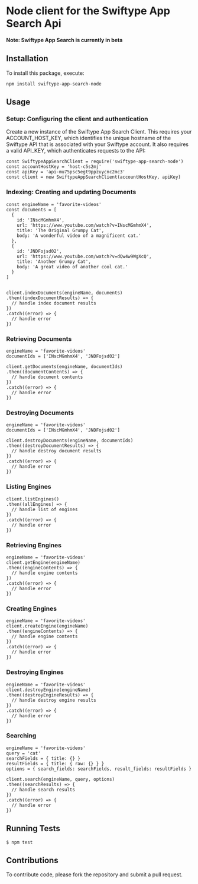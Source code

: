 # Node client for the Swiftype App Search Api

**Note: Swiftype App Search is currently in beta**

## Installation

To install this package, execute:

    npm install swiftype-app-search-node

## Usage

### Setup: Configuring the client and authentication

Create a new instance of the Swiftype App Search Client. This requires your ACCOUNT_HOST_KEY, which identifies the unique hostname of the Swiftype API that is associated with your Swiftype account. It also requires a valid API_KEY, which authenticates requests to the API:

    const SwiftypeAppSearchClient = require('swiftype-app-search-node')
    const accountHostKey = 'host-c5s2mj'
    const apiKey = 'api-mu75psc5egt9ppzuycnc2mc3'
    const client = new SwiftypeAppSearchClient(accountHostKey, apiKey)

### Indexing: Creating and updating Documents

    const engineName = 'favorite-videos'
    const documents = [
      {
        id: 'INscMGmhmX4',
        url: 'https://www.youtube.com/watch?v=INscMGmhmX4',
        title: 'The Original Grumpy Cat',
        body: 'A wonderful video of a magnificent cat.'
      },
      {
        id: 'JNDFojsd02',
        url: 'https://www.youtube.com/watch?v=dQw4w9WgXcQ',
        title: 'Another Grumpy Cat',
        body: 'A great video of another cool cat.'
      }
    ]


    client.indexDocuments(engineName, documents)
    .then((indexDocumentResults) => {
      // handle index document results
    })
    .catch((error) => {
      // handle error
    })

### Retrieving Documents

    engineName = 'favorite-videos'
    documentIds = ['INscMGmhmX4', 'JNDFojsd02']

    client.getDocuments(engineName, documentIds)
    .then((documentContents) => {
      // handle document contents
    })
    .catch((error) => {
      // handle error
    })

### Destroying Documents

    engineName = 'favorite-videos'
    documentIds = ['INscMGmhmX4', 'JNDFojsd02']

    client.destroyDocuments(engineName, documentIds)
    .then((destroyDocumentResults) => {
      // handle destroy document results
    })
    .catch((error) => {
      // handle error
    })

### Listing Engines

    client.listEngines()
    .then((allEngines) => {
      // handle list of engines
    })
    .catch((error) => {
      // handle error
    })

### Retrieving Engines

    engineName = 'favorite-videos'
    client.getEngine(engineName)
    .then((engineContents) => {
      // handle engine contents
    })
    .catch((error) => {
      // handle error
    })

### Creating Engines

    engineName = 'favorite-videos'
    client.createEngine(engineName)
    .then((engineContents) => {
      // handle engine contents
    })
    .catch((error) => {
      // handle error
    })

### Destroying Engines

    engineName = 'favorite-videos'
    client.destroyEngine(engineName)
    .then((destroyEngineResults) => {
      // handle destroy engine results
    })
    .catch((error) => {
      // handle error
    })

### Searching

    engineName = 'favorite-videos'
    query = 'cat'
    searchFields = { title: {} }
    resultFields = { title: { raw: {} } }
    options = { search_fields: searchFields, result_fields: resultFields }

    client.search(engineName, query, options)
    .then((searchResults) => {
      // handle search results
    })
    .catch((error) => {
      // handle error
    })


## Running Tests

    $ npm test

## Contributions

  To contribute code, please fork the repository and submit a pull request.
